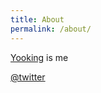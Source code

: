 ```yaml
---
title: About
permalink: /about/
---
```


<p class="lead"><a href="http://github.com/yooking">Yooking</a> is me</p>

[@twitter](https://twitter.com/wangyukun55555)



